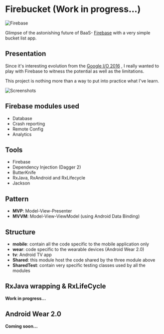 # Firebucket (Work in progress...)
![Firebase](https://raw.githubusercontent.com/remychantenay/Firebucket/master/blob/header.jpg)

Glimpse of the astonishing future of BaaS- [Firebase](https://www.firebase.com/) with a very simple bucket list app.

## Presentation
Since it's interesting evolution from the [Google I/O 2016](https://developers.googleblog.com/2016/05/firebase-expands-to-become-unified-app.html)
, I really wanted to play with Firebase to witness the potential as well as the limitations.

This project is nothing more than a way to put into practice what I've learn.

![Screenshots](https://raw.githubusercontent.com/remychantenay/Firebucket/master/blob/screenshots.jpg)

## Firebase modules used
* Database
* Crash reporting
* Remote Config
* Analytics

## Tools
* Firebase
* Dependency Injection (Dagger 2)
* ButterKnife
* RxJava, RxAndroid and RxLifecycle
* Jackson

## Pattern
* **MVP**: Model-View-Presenter
* **MVVM**: Model-View-ViewModel (using Android Data Binding)

## Structure
* **mobile**: contain all the code specific to the mobile application only
* **wear**: code specific to the wearable devices (Android Wear 2.0)
* **tv**: Android TV app
* **Shared**: this module host the code shared by the three module above
* **SharedTest**: contain very specific testing classes used by all the modules

## RxJava wrapping & RxLifeCycle
__Work in progress...__

## Android Wear 2.0
__Coming soon...__